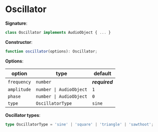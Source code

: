 # Oscillator

**Signature**:

```ts
class Oscillator implements AudioObject { ... }
```

**Constructor**:

```ts
function oscillator(options): Oscillator;
```

**Options**:

| option      | type                    | default        |
| ----------- | ----------------------- | -------------- |
| `frequency` | `number`                | **_required_** |
| `amplitude` | `number \| AudioObject` | `1`            |
| `phase`     | `number \| AudioObject` | `0`            |
| `type`      | `OscillatorType`        | `sine`         |

**Oscillator types**:

```ts
type OscillatorType = 'sine' | 'square' | 'triangle' | 'sawthoot';
```
